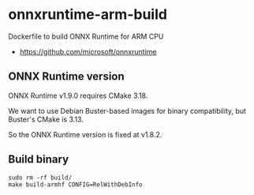 # onnxruntime-arm-build

Dockerfile to build ONNX Runtime for ARM CPU

- https://github.com/microsoft/onnxruntime

## ONNX Runtime version
ONNX Runtime v1.9.0 requires CMake 3.18.

We want to use Debian Buster-based images for binary compatibility,
but Buster's CMake is 3.13.

So the ONNX Runtime version is fixed at v1.8.2.

## Build binary

```shell
sudo rm -rf build/
make build-armhf CONFIG=RelWithDebInfo
```
